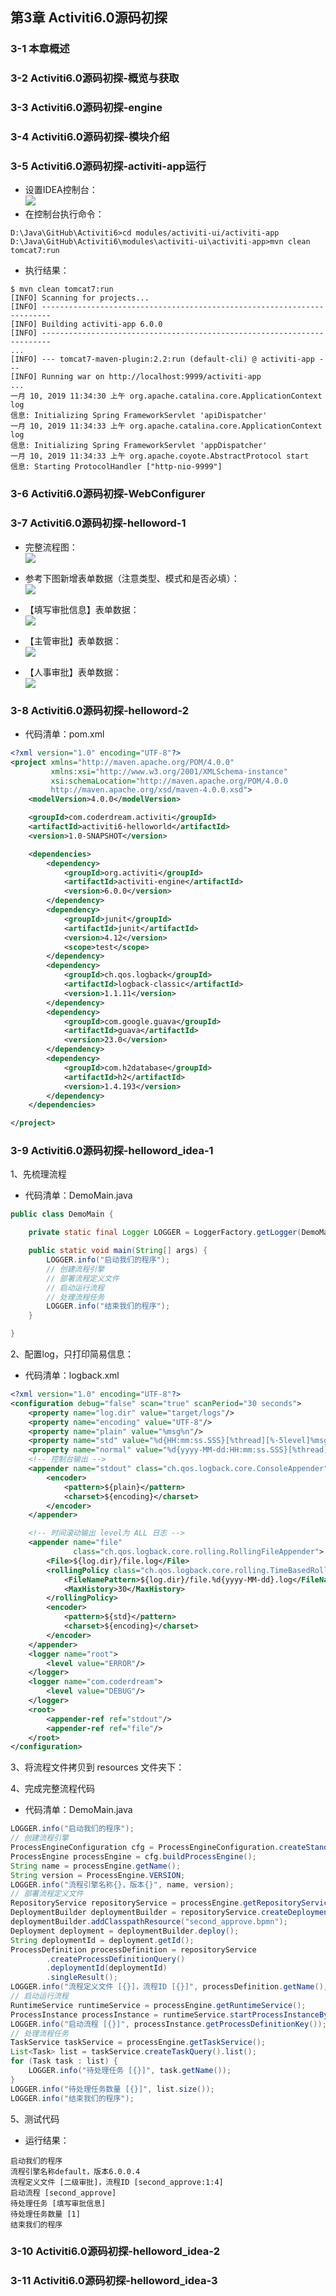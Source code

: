 

## 第3章 Activiti6.0源码初探
### 3-1  本章概述
### 3-2  Activiti6.0源码初探-概览与获取
### 3-3  Activiti6.0源码初探-engine
### 3-4  Activiti6.0源码初探-模块介绍
### 3-5  Activiti6.0源码初探-activiti-app运行
- 设置IDEA控制台：                                                                                                                                                                                         
![](images/0305_01_IDEA_Setting_Terminal.png)
- 在控制台执行命令：
```
D:\Java\GitHub\Activiti6>cd modules/activiti-ui/activiti-app
D:\Java\GitHub\Activiti6\modules\activiti-ui\activiti-app>mvn clean tomcat7:run
```
- 执行结果：
```
$ mvn clean tomcat7:run
[INFO] Scanning for projects...
[INFO] ------------------------------------------------------------------------
[INFO] Building activiti-app 6.0.0
[INFO] ------------------------------------------------------------------------
...
[INFO] --- tomcat7-maven-plugin:2.2:run (default-cli) @ activiti-app ---
[INFO] Running war on http://localhost:9999/activiti-app
...
一月 10, 2019 11:34:30 上午 org.apache.catalina.core.ApplicationContext log
信息: Initializing Spring FrameworkServlet 'apiDispatcher'
一月 10, 2019 11:34:33 上午 org.apache.catalina.core.ApplicationContext log
信息: Initializing Spring FrameworkServlet 'appDispatcher'
一月 10, 2019 11:34:33 上午 org.apache.coyote.AbstractProtocol start
信息: Starting ProtocolHandler ["http-nio-9999"]
```
### 3-6  Activiti6.0源码初探-WebConfigurer
### 3-7  Activiti6.0源码初探-helloword-1

- 完整流程图：                                                                                                                                                                                                                 
![](images/0307_01_Process.png)

- 参考下图新增表单数据（注意类型、模式和是否必填）：                                                                                                                                                                                                                 
![](images/0307_02_Add_Form.png)

- 【填写审批信息】表单数据：                                                                                                                                                                                                                 
![](images/0307_03_Form01.png)

- 【主管审批】表单数据：                                                                                                                                                                                                                 
![](images/0307_04_Form02.png)

- 【人事审批】表单数据：                                                                                                                                                                                                                 
![](images/0307_05_Form03.png)


### 3-8  Activiti6.0源码初探-helloword-2

- 代码清单：pom.xml
```xml
<?xml version="1.0" encoding="UTF-8"?>
<project xmlns="http://maven.apache.org/POM/4.0.0"
         xmlns:xsi="http://www.w3.org/2001/XMLSchema-instance"
         xsi:schemaLocation="http://maven.apache.org/POM/4.0.0
         http://maven.apache.org/xsd/maven-4.0.0.xsd">
    <modelVersion>4.0.0</modelVersion>

    <groupId>com.coderdream.activiti</groupId>
    <artifactId>activiti6-helloworld</artifactId>
    <version>1.0-SNAPSHOT</version>

    <dependencies>
        <dependency>
            <groupId>org.activiti</groupId>
            <artifactId>activiti-engine</artifactId>
            <version>6.0.0</version>
        </dependency>
        <dependency>
            <groupId>junit</groupId>
            <artifactId>junit</artifactId>
            <version>4.12</version>
            <scope>test</scope>
        </dependency>
        <dependency>
            <groupId>ch.qos.logback</groupId>
            <artifactId>logback-classic</artifactId>
            <version>1.1.11</version>
        </dependency>
        <dependency>
            <groupId>com.google.guava</groupId>
            <artifactId>guava</artifactId>
            <version>23.0</version>
        </dependency>
        <dependency>
            <groupId>com.h2database</groupId>
            <artifactId>h2</artifactId>
            <version>1.4.193</version>
        </dependency>
    </dependencies>

</project>
```

### 3-9  Activiti6.0源码初探-helloword_idea-1

1、先梳理流程

- 代码清单：DemoMain.java
```java
public class DemoMain {

    private static final Logger LOGGER = LoggerFactory.getLogger(DemoMain.class);

    public static void main(String[] args) {
        LOGGER.info("启动我们的程序");
        // 创建流程引擎
        // 部署流程定义文件
        // 启动运行流程
        // 处理流程任务
        LOGGER.info("结束我们的程序");
    }

}
```
2、配置log，只打印简易信息：

- 代码清单：logback.xml
```xml
<?xml version="1.0" encoding="UTF-8"?>
<configuration debug="false" scan="true" scanPeriod="30 seconds">
    <property name="log.dir" value="target/logs"/>
    <property name="encoding" value="UTF-8"/>
    <property name="plain" value="%msg%n"/>
    <property name="std" value="%d{HH:mm:ss.SSS}[%thread][%-5level]%msg %X{user} %logger{10}.%M:%L%n"/>
    <property name="normal" value="%d{yyyy-MM-dd:HH:mm:ss.SSS}[%thread][%-5level] %logger{10}.%M:%L  %msg%n"/>
    <!-- 控制台输出 -->
    <appender name="stdout" class="ch.qos.logback.core.ConsoleAppender">
        <encoder>
            <pattern>${plain}</pattern>
            <charset>${encoding}</charset>
        </encoder>
    </appender>

    <!-- 时间滚动输出 level为 ALL 日志 -->
    <appender name="file"
              class="ch.qos.logback.core.rolling.RollingFileAppender">
        <File>${log.dir}/file.log</File>
        <rollingPolicy class="ch.qos.logback.core.rolling.TimeBasedRollingPolicy">
            <FileNamePattern>${log.dir}/file.%d{yyyy-MM-dd}.log</FileNamePattern>
            <MaxHistory>30</MaxHistory>
        </rollingPolicy>
        <encoder>
            <pattern>${std}</pattern>
            <charset>${encoding}</charset>
        </encoder>
    </appender>
    <logger name="root">
        <level value="ERROR"/>
    </logger>
    <logger name="com.coderdream">
        <level value="DEBUG"/>
    </logger>
    <root>
        <appender-ref ref="stdout"/>
        <appender-ref ref="file"/>
    </root>
</configuration>
```
3、将流程文件拷贝到 resources 文件夹下：

4、完成完整流程代码
- 代码清单：DemoMain.java
```java
LOGGER.info("启动我们的程序");
// 创建流程引擎
ProcessEngineConfiguration cfg = ProcessEngineConfiguration.createStandaloneInMemProcessEngineConfiguration();
ProcessEngine processEngine = cfg.buildProcessEngine();
String name = processEngine.getName();
String version = ProcessEngine.VERSION;
LOGGER.info("流程引擎名称{}，版本{}", name, version);
// 部署流程定义文件
RepositoryService repositoryService = processEngine.getRepositoryService();
DeploymentBuilder deploymentBuilder = repositoryService.createDeployment();
deploymentBuilder.addClasspathResource("second_approve.bpmn");
Deployment deployment = deploymentBuilder.deploy();
String deploymentId = deployment.getId();
ProcessDefinition processDefinition = repositoryService
        .createProcessDefinitionQuery()
        .deploymentId(deploymentId)
        .singleResult();
LOGGER.info("流程定义文件 [{}]，流程ID [{}]", processDefinition.getName(), processDefinition.getId());
// 启动运行流程
RuntimeService runtimeService = processEngine.getRuntimeService();
ProcessInstance processInstance = runtimeService.startProcessInstanceById(processDefinition.getId());
LOGGER.info("启动流程 [{}]", processInstance.getProcessDefinitionKey());
// 处理流程任务
TaskService taskService = processEngine.getTaskService();
List<Task> list = taskService.createTaskQuery().list();
for (Task task : list) {
    LOGGER.info("待处理任务 [{}]", task.getName());
}
LOGGER.info("待处理任务数量 [{}]", list.size());
LOGGER.info("结束我们的程序");
```
5、测试代码
- 运行结果：
```
启动我们的程序
流程引擎名称default，版本6.0.0.4
流程定义文件 [二级审批]，流程ID [second_approve:1:4]
启动流程 [second_approve]
待处理任务 [填写审批信息]
待处理任务数量 [1]
结束我们的程序
```


### 3-10  Activiti6.0源码初探-helloword_idea-2
### 3-11  Activiti6.0源码初探-helloword_idea-3